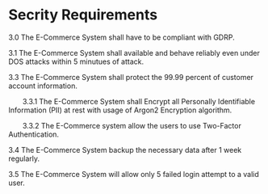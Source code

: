 # Secrity Requirements
3.0 The E-Commerce System shall have to be compliant with GDRP.

3.1 The E-Commerce System shall available and behave reliably even under DOS attacks within 5 minutues of attack.

3.3 The E-Commerce System shall protect the 99.99 percent of customer account information.

   &emsp;&emsp;3.3.1 The E-Commerce System shall Encrypt all Personally Identifiable Information (PII) at rest with usage of Argon2 Encryption algorithm.

   &emsp;&emsp;3.3.2 The E-Commerce system allow the users to use Two-Factor Authentication.

3.4 The E-Commerce System backup the necessary data after 1 week regularly.

3.5 The E-Commerce System will allow only 5 failed login attempt to a valid user.
